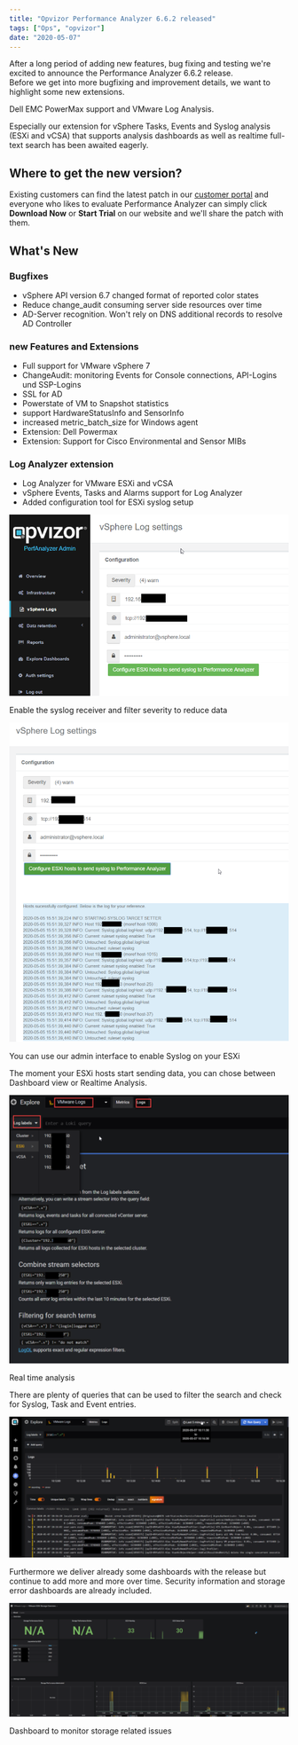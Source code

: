 ```yaml
---
title: "Opvizor Performance Analyzer 6.6.2 released"
tags: ["Ops", "opvizor"]
date: "2020-05-07"
---
```


After a long period of adding new features, bug fixing and testing we're excited to announce the Performance Analyzer 6.6.2 release.  
Before we get into more bugfixing and improvement details, we want to highlight some new extensions.

Dell EMC PowerMax support and VMware Log Analysis.

Especially our extension for vSphere Tasks, Events and Syslog analysis (ESXi and vCSA) that supports analysis dashboards as well as realtime full-text search has been awaited eagerly.

## Where to get the new version?

Existing customers can find the latest patch in our [customer portal](https://www.opvizor.com/activecustomer/) and everyone who likes to evaluate Performance Analyzer can simply click **Download Now** or **Start Trial** on our website and we'll share the patch with them.

## What's New

### Bugfixes

- vSphere API version 6.7 changed format of reported color states
- Reduce change\_audit consuming server side resources over time
- AD-Server recognition. Won't rely on DNS additional records to resolve AD Controller

### new Features and Extensions

- Full support for VMware vSphere 7
- ChangeAudit: monitoring Events for Console connections, API-Logins und SSP-Logins
- SSL for AD
- Powerstate of VM to Snapshot statistics
- support HardwareStatusInfo and SensorInfo
- increased metric\_batch\_size for Windows agent
- Extension: Dell Powermax
- Extension: Support for Cisco Environmental and Sensor MIBs

### Log Analyzer extension

- Log Analyzer for VMware ESXi and vCSA
- vSphere Events, Tasks and Alarms support for Log Analyzer
- Added configuration tool for ESXi syslog setup

![](/images/blog/admin_config.png)

Enable the syslog receiver and filter severity to reduce data

![](/images/blog/admin_config-change-esx-896x1024.png)

You can use our admin interface to enable Syslog on your ESXi

The moment your ESXi hosts start sending data, you can chose between Dashboard view or Realtime Analysis.

![](/images/blog/Explore-1024x984.png)

Real time analysis

There are plenty of queries that can be used to filter the search and check for Syslog, Task and Event entries.

![](/images/blog/explore-detail-1024x517.png)

Furthermore we deliver already some dashboards with the release but continue to add more and more over time. Security information and storage error dashboards are already included.

![](/images/blog/dashboard-2-1024x415.png)

Dashboard to monitor storage related issues
